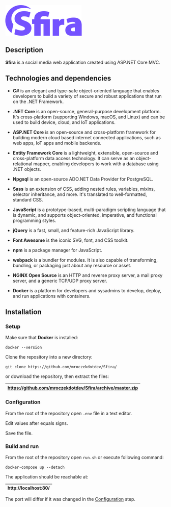 ![Sfira - logo](.readme/sfira-logo-medium.png?raw=true "logo")

## Description

**Sfira** is a social media web application created using ASP.NET Core MVC.

## Technologies and dependencies

- **C#** is an elegant and type-safe object-oriented language that enables developers to build a variety of secure and robust applications that run on the .NET Framework.

- **.NET Core** is an open-source, general-purpose development platform. It's cross-platform (supporting Windows, macOS, and Linux) and can be used to build device, cloud, and IoT applications.

- **ASP.NET Core** is an open-source and cross-platform framework for building modern cloud based internet connected applications, such as web apps, IoT apps and mobile backends.

- **Entity Framework Core** is a lightweight, extensible, open-source and cross-platform data access technology. It can serve as an object-relational mapper, enabling developers to work with a database using .NET objects.

- **Npgsql** is an open-source ADO.NET Data Provider for PostgreSQL.

- **Sass** is an extension of CSS, adding nested rules, variables, mixins, selector inheritance, and more. It's translated to well-formatted, standard CSS.

- **JavaScript** is a prototype-based, multi-paradigm scripting language that is dynamic, and supports object-oriented, imperative, and functional programming styles.

- **jQuery** is a fast, small, and feature-rich JavaScript library.

- **Font Awesome** is the iconic SVG, font, and CSS toolkit.

- **npm** is a package manager for JavaScript.

- **webpack** is a bundler for modules. It is also capable of transforming, bundling, or packaging just about any resource or asset.

- **NGINX Open Source** is an HTTP and reverse proxy server, a mail proxy server, and a generic TCP/UDP proxy server.

- **Docker** is a platform for developers and sysadmins to develop, deploy, and run applications with containers.

## Installation

### Setup

Make sure that **Docker** is installed:

```console
docker --version
```

Clone the repository into a new directory:

```console
git clone https://github.com/mroczekdotdev/Sfira/
```

or download the repository, then extract the files:

| https://github.com/mroczekdotdev/Sfira/archive/master.zip |
| --------------------------------------------------------- |


### Configuration

From the root of the repository open `.env` file in a text editor.

Edit values after equals signs.

Save the file.

### Build and run

From the root of the repository open `run.sh` or execute following command:

```console
docker-compose up --detach
```

The application should be reachable at:

| http://localhost:80/ |
| -------------------- |


The port will differ if it was changed in the [Configuration](#configuration) step.
